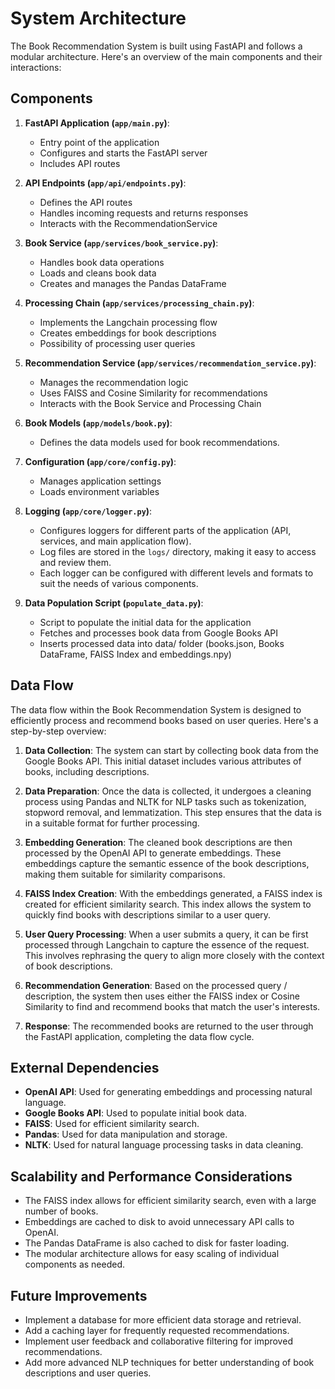 # System Architecture

The Book Recommendation System is built using FastAPI and follows a modular architecture. Here's an overview of the main components and their interactions:

## Components

1. **FastAPI Application (`app/main.py`)**: 
   - Entry point of the application
   - Configures and starts the FastAPI server
   - Includes API routes

2. **API Endpoints (`app/api/endpoints.py`)**: 
   - Defines the API routes
   - Handles incoming requests and returns responses
   - Interacts with the RecommendationService

3. **Book Service (`app/services/book_service.py`)**: 
   - Handles book data operations
   - Loads and cleans book data
   - Creates and manages the Pandas DataFrame

4. **Processing Chain (`app/services/processing_chain.py`)**: 
   - Implements the Langchain processing flow
   - Creates embeddings for book descriptions
   - Possibility of processing user queries

5. **Recommendation Service (`app/services/recommendation_service.py`)**: 
   - Manages the recommendation logic
   - Uses FAISS and Cosine Similarity for recommendations
   - Interacts with the Book Service and Processing Chain

6. **Book Models (`app/models/book.py`)**: 
   - Defines the data models used for book recommendations.

7. **Configuration (`app/core/config.py`)**: 
   - Manages application settings
   - Loads environment variables

8. **Logging (`app/core/logger.py`)**: 
   - Configures loggers for different parts of the application (API, services, and main application flow).
   - Log files are stored in the `logs/` directory, making it easy to access and review them.
   - Each logger can be configured with different levels and formats to suit the needs of various components.

9. **Data Population Script (`populate_data.py`)**:
   - Script to populate the initial data for the application
   - Fetches and processes book data from Google Books API
   - Inserts processed data into data/ folder (books.json, Books DataFrame, FAISS Index and embeddings.npy)

## Data Flow

The data flow within the Book Recommendation System is designed to efficiently process and recommend books based on user queries. Here's a step-by-step overview:

1. **Data Collection**: The system can start by collecting book data from the Google Books API. This initial dataset includes various attributes of books, including descriptions.

2. **Data Preparation**: Once the data is collected, it undergoes a cleaning process using Pandas and NLTK for NLP tasks such as tokenization, stopword removal, and lemmatization. This step ensures that the data is in a suitable format for further processing.

3. **Embedding Generation**: The cleaned book descriptions are then processed by the OpenAI API to generate embeddings. These embeddings capture the semantic essence of the book descriptions, making them suitable for similarity comparisons.

4. **FAISS Index Creation**: With the embeddings generated, a FAISS index is created for efficient similarity search. This index allows the system to quickly find books with descriptions similar to a user query.

5. **User Query Processing**: When a user submits a query, it can be first processed through Langchain to capture the essence of the request. This involves rephrasing the query to align more closely with the context of book descriptions.

6. **Recommendation Generation**: Based on the processed query / description, the system then uses either the FAISS index or Cosine Similarity to find and recommend books that match the user's interests.

7. **Response**: The recommended books are returned to the user through the FastAPI application, completing the data flow cycle.

## External Dependencies

- **OpenAI API**: Used for generating embeddings and processing natural language.
- **Google Books API**: Used to populate initial book data.
- **FAISS**: Used for efficient similarity search.
- **Pandas**: Used for data manipulation and storage.
- **NLTK**: Used for natural language processing tasks in data cleaning.

## Scalability and Performance Considerations

- The FAISS index allows for efficient similarity search, even with a large number of books.
- Embeddings are cached to disk to avoid unnecessary API calls to OpenAI.
- The Pandas DataFrame is also cached to disk for faster loading.
- The modular architecture allows for easy scaling of individual components as needed.

## Future Improvements

- Implement a database for more efficient data storage and retrieval.
- Add a caching layer for frequently requested recommendations.
- Implement user feedback and collaborative filtering for improved recommendations.
- Add more advanced NLP techniques for better understanding of book descriptions and user queries.